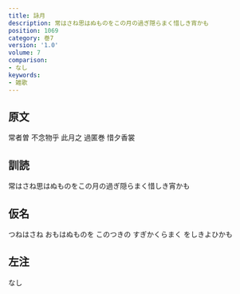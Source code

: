 ```yaml
---
title: 詠月
description: 常はさね思はぬものをこの月の過ぎ隠らまく惜しき宵かも
position: 1069
category: 巻7
version: '1.0'
volume: 7
comparison:
- なし
keywords:
- 雑歌
---
```


## 原文

常者曽 不念物乎 此月之 過匿巻 惜夕香裳

## 訓読

常はさね思はぬものをこの月の過ぎ隠らまく惜しき宵かも

## 仮名

つねはさね おもはぬものを このつきの すぎかくらまく をしきよひかも

## 左注

なし

